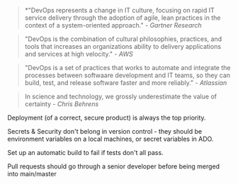 >*"DevOps represents a change in IT culture, focusing on rapid IT service delivery through the adoption of agile, lean practices in the context of a system-oriented approach."
*\- Gartner Research*

>"DevOps is the combination of cultural philosophies, practices, and tools that increases an organizations ability to delivery applications and services at high velocity."
*\- AWS*

>"DevOps is a set of practices that works to automate and integrate the processes between softwaare development and IT teams, so they can build, test, and release software faster and more reliably."
*\- Atlassian*

>In science and technology, we grossly underestimate the value of certainty
*\- Chris Behrens*

Deployment (of a correct, secure product) is always the top priority.

Secrets & Security don't belong in version control - they should be environment variables on a local machines, or secret variables in ADO.

Set up an automatic build to fail if tests don't all pass.

Pull requests should go through a senior developer before being merged into main/master